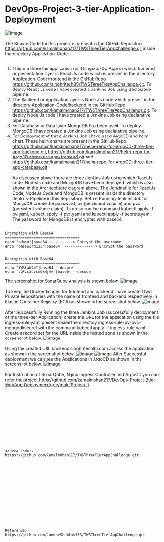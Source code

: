# DevOps-Project-3-tier-Application-Deployment
![image](https://github.com/kamalmohan217/DevOps-Project-3-tier-Application-Deployment/assets/128888356/be2c003e-db23-4de5-9ab0-8d38adca6f82)
<br><br/>
The Source Code for this project is present in the GitHub Repository https://github.com/kamalmohan217/TWSThreeTierAppChallenge.git inside the directory Application-Code.
<br><br/>
1. This is a three tier application (of Things-to-Do App) in which frontend or presentation layer is React Js code which is present in the directory Application-Code/frontend in the GitHub Repo https://github.com/singhritesh85/TWSThreeTierAppChallenge.git. To deploy React Js code I have created a Jenkins Job using declarative pipeline.
2. The Backend or Application layer is Node Js code which present in the directory Application-Code/backend in the GitHub Repo https://github.com/kamalmohan217/TWSThreeTierAppChallenge.git. To deploy Node Js code I have created a Jenkins Job using declarative pipeline.
3. For Database or Data layer MongoDB has been used. To deploy MongoDB I have created a Jenkins Job using declarative pipeline.
4. For Deployment of three Jenkins Job I have used ArgoCD and helm chart. These helm charts are present in the GitHub Repo https://github.com/kamalmohan217/helm-repo-for-ArgoCD-three-tier-app-backend.git, https://github.com/kamalmohan217/helm-repo-for-ArgoCD-three-tier-app-frontend.git and https://github.com/kamalmohan217/helm-repo-for-ArgoCD-three-tier-app-database.git
<br><br/>
As discussed above there are three Jenkins Job using which ReactJs code, NodeJs code and MongoDB have been deployed. which is also shown in the Architechture diagram above. The Jenkinsfile for ReactJs Code, NodeJs Code and MongoDB is present inside the directory Jenkins-Pipeline in this Repository. Before Running Jenkins Job for MongoDB create the password, pv (persistent volume) and pvc (persistent volume claim). To do so run the command kubectl apply -f pv.yaml, kubectl apply -f pvc.yaml and kubectl apply -f secrets.yaml. The password for MongoDB is encrypted with base64. 
<br><br/>
```
Encryption with Base64
==================================
echo "admin"|base64 -----------> Encrypt the username
ehco "password123"|base64  --------------> Encrypt the password


Decryption with Base64
==================================
echo "YWRtaW4="|base64 --decode
echo "cGFzc3dvcmQxMjM="|base64 --decode
```
The screenshot for SonarQube Analysis is shown below.
![image](https://github.com/kamalmohan217/DevOps-Project-3-tier-Application-Deployment/assets/128888356/91b70707-1713-4ae7-814d-9587129f4d3a)
<br><br/>
To keep the Docker Images for frontend and backend I have created two Private Repositories with the name of frontend and backend respectively in Elastic Container Registry (ECR) as shown in the screenshot below.
![image](https://github.com/kamalmohan217/DevOps-Project-3-tier-Application-Deployment/assets/128888356/395f5922-1cb1-4132-95a8-8e0aa8800003)
<br><br/>
After Successfully Running the three Jenkins Job (successfully deployment of the three-tier Application) create the URL for the application using the file ingress-rule.yaml present inside the directory ingress-rule-pv-pvc-mongodbsecret with the command kubectl apply -f ingress-rule.yaml. Create a record set for the URL inside the hosted zone as shown in the screenshot below.
![image](https://github.com/kamalmohan217/DevOps-Project-3-tier-Application-Deployment/assets/128888356/6eb2685e-5970-4ca2-9360-c6693345176b)
<br><br/>
Using the created URL backend.singhritesh85.com access the application as shown in the screenshot below.
![image](https://github.com/kamalmohan217/DevOps-Project-3-tier-Application-Deployment/assets/128888356/16ca4341-760d-436f-b133-0ae42b9183cf)
![image](https://github.com/kamalmohan217/DevOps-Project-3-tier-Application-Deployment/assets/128888356/2370e631-b08c-4912-92eb-5962708c1a30)
After Successful deployment we can see the Applications in ArgoCD as shown in the screenshot below.
![image](https://github.com/kamalmohan217/DevOps-Project-3-tier-Application-Deployment/assets/128888356/98a4e4b1-4a48-43ba-807a-fda667d8fb2a)
<br><br/>
For Installation of SonarQube, Nginx Ingress Controller and ArgoCD you can refer the project https://github.com/kamalmohan217/DevOps-Project-2tier-WebApp-Deployment/tree/main/Project-1.
<br><br/>
<br><br/>
<br><br/>
<br><br/>
<br><br/>
<br><br/>
```
source Code:-  https://github.com/kamalmohan217/TWSThreeTierAppChallenge.git
```
<br><br/>
<br><br/>
<br><br/>
<br><br/>
<br><br/>
<br><br/>
```
Reference:-   https://github.com/LondheShubham153/TWSThreeTierAppChallenge.git
```
